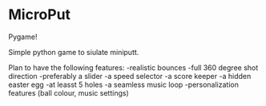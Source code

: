 # MicroPut
Pygame!

Simple python game to siulate miniputt.

Plan to have the following features:
-realistic bounces
-full 360 degree shot direction
-preferably a slider
-a speed selector
-a score keeper
-a hidden easter egg
-at leasst 5 holes
-a seamless music loop
-personalization features (ball colour, music settings)

